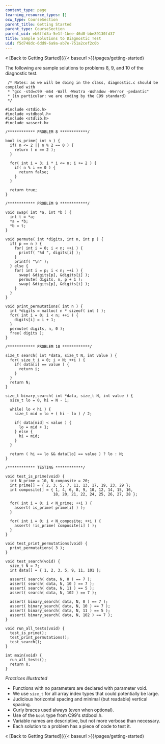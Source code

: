 ```yaml
---
content_type: page
learning_resource_types: []
ocw_type: CourseSection
parent_title: Getting Started
parent_type: CourseSection
parent_uid: eb6ffd3a-5e1f-1bee-46d8-bbe89130fd37
title: Sample Solutions to Diagnostic Test
uid: f5d748dc-6dd9-6a9a-ab7e-751a2cef2c0b
---
```


« [Back to Getting Started]({{< baseurl >}}/pages/getting-started)

The following are sample solutions to problems 8, 9, and 10 of the diagnostic test.

```
 /* Notes: as we will be doing in the class, diagnostic.c should be 
compiled with
 * "gcc -std=c99 -m64 -Wall -Wextra -Wshadow -Werror -pedantic"
 * (in particular: we are coding by the C99 standard)
 */
 
#include <stdio.h>
#include <stdbool.h>
#include <stdlib.h>
#include <assert.h>
 
/************ PROBLEM 8 ************/
 
bool is_prime( int n ) {
  if( n <= 2 || n % 2 == 0 ) {
    return ( n == 2 );
  }
 
  for( int i = 3; i * i <= n; i += 2 ) {
    if( n % i == 0 ) {
      return false;
    }
  }
 
  return true;
}
 
/************ PROBLEM 9 ************/
 
void swap( int *a, int *b ) {
  int t = *a;
  *a = *b;
  *b = t;
}
 
void permute( int *digits, int n, int p ) {
  if( p == n ) {
    for( int i = 0; i < n; ++i ) {
      printf( "%d ", digits[i] );
    }
    printf( "\n" );
  } else {
    for( int i = p; i < n; ++i ) {
      swap( &digits[p], &digits[i] );
      permute( digits, n, p + 1 );
      swap( &digits[p], &digits[i] );
    }
  }
}
 
void print_permutations( int n ) {
  int *digits = malloc( n * sizeof( int ) );
  for( int i = 0; i < n; ++i ) {
    digits[i] = i + 1;
  }
  permute( digits, n, 0 );
  free( digits );
}
 
/************ PROBLEM 10 ************/
 
size_t search( int *data, size_t N, int value ) {
  for( size_t i = 0; i < N; ++i ) {
    if( data[i] == value ) {
      return i;
    }
  }
  return N;
}
 
size_t binary_search( int *data, size_t N, int value ) {
  size_t lo = 0, hi = N - 1;
 
  while( lo < hi ) {
    size_t mid = lo + ( hi - lo ) / 2;
 
    if( data[mid] < value ) {
      lo = mid + 1;
    } else {
      hi = mid;
    }
  }
 
  return ( hi == lo && data[lo] == value ) ? lo : N;
}
 
/************ TESTING ************/
 
void test_is_prime(void) {
  int N_prime = 10, N_composite = 20;
  int prime[] = { 2, 3, 5, 7, 11, 13, 17, 19, 23, 29 };
  int composite[] = { 1, 4, 6, 8, 9, 10, 12, 14, 15, 16, 
                     18, 20, 21, 22, 24, 25, 26, 27, 28 };
                      
  for( int i = 0; i < N_prime; ++i ) {
    assert( is_prime( prime[i] ) );
  }
 
  for( int i = 0; i < N_composite; ++i ) {
    assert( !is_prime( composite[i] ) );
  }
}
 
void test_print_permutations(void) {
  print_permutations( 3 );
}
 
void test_search(void) {
  size_t N = 7;
  int data[] = { 1, 2, 3, 5, 9, 11, 101 };
 
  assert( search( data, N, 0 ) == 7 );
  assert( search( data, N, 10 ) == 7 );
  assert( search( data, N, 11 ) == 5 );
  assert( search( data, N, 102 ) == 7 );
 
  assert( binary_search( data, N, 0 ) == 7 );
  assert( binary_search( data, N, 10 ) == 7 );
  assert( binary_search( data, N, 11 ) == 5 );
  assert( binary_search( data, N, 102 ) == 7 );
}
 
void run_all_tests(void) {
  test_is_prime();
  test_print_permutations();
  test_search();
}
 
int main(void) {
  run_all_tests();
  return 0;
} 
```

_Practices Illustrated_

*   Functions with no parameters are declared with parameter void.
*   We use `size_t` for all array index types that could potentially be large.
*   Judicious horizontal spacing and minimal (but readable) vertical spacing.
*   Curly braces used always (even when optional).
*   Use of the `bool` type from C99's stdbool.h.
*   Variable names are descriptive, but not more verbose than necessary.
*   Each solution to a problem has a piece of code to test it.

« [Back to Getting Started]({{< baseurl >}}/pages/getting-started)